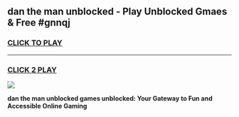 
## dan the man unblocked - Play Unblocked Gmaes & Free #gnnqj
<h3>
<a href="https://news.freeplayer.one?title=dan_the_man_unblocked&ref=03M">CLICK TO PLAY</a></h3>
<hr>

<h3>
<a href="https://news.freeplayer.one?title=dan_the_man_unblocked&ref=03M">CLICK 2 PLAY</a>
  
</h3>

<a href="https://news.freeplayer.one?title=dan_the_man_unblocked&ref=03M"><img src="https://clearcache.store/games.png"></a>


**dan the man unblocked games unblocked: Your Gateway to Fun and Accessible Online Gaming**
